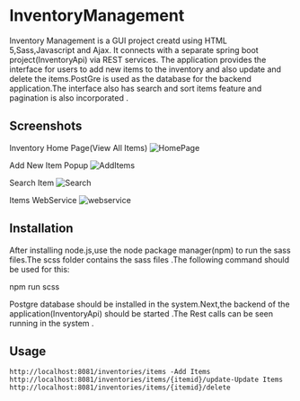 # InventoryManagement

Inventory Management is a GUI project creatd using HTML 5,Sass,Javascript and Ajax. It connects with a separate spring boot project(InventoryApi) via REST services.
The application provides the interface for users to add new items to the inventory and also update and delete the items.PostGre is used as the database for the backend application.The interface also has search and sort items feature and pagination is also incorporated .

## Screenshots
Inventory Home Page(View All Items)
![HomePage](https://user-images.githubusercontent.com/29458723/103462898-84496380-4cf6-11eb-9fea-4dc386e5f114.png)

Add New Item Popup
![AddItems](https://user-images.githubusercontent.com/29458723/103462896-801d4600-4cf6-11eb-9490-cd6fb071889e.png)

Search Item
![Search](https://user-images.githubusercontent.com/29458723/103462900-86132700-4cf6-11eb-960d-97f69ca52c7c.png)

Items WebService
![webservice](https://user-images.githubusercontent.com/29458723/103462902-87dcea80-4cf6-11eb-977f-6b667067dce4.png)

## Installation

After installing node.js,use the node package manager(npm) to run the sass files.The scss folder contains the sass files .The following command should be used for this:

npm run scss

Postgre database should be installed in the system.Next,the backend of the application(InventoryApi) should be started .The Rest calls can be seen running in the system .

## Usage

```
http://localhost:8081/inventories/items -Add Items
http://localhost:8081/inventories/items/{itemid}/update-Update Items
http://localhost:8081/inventories/items/{itemid}/delete

```
